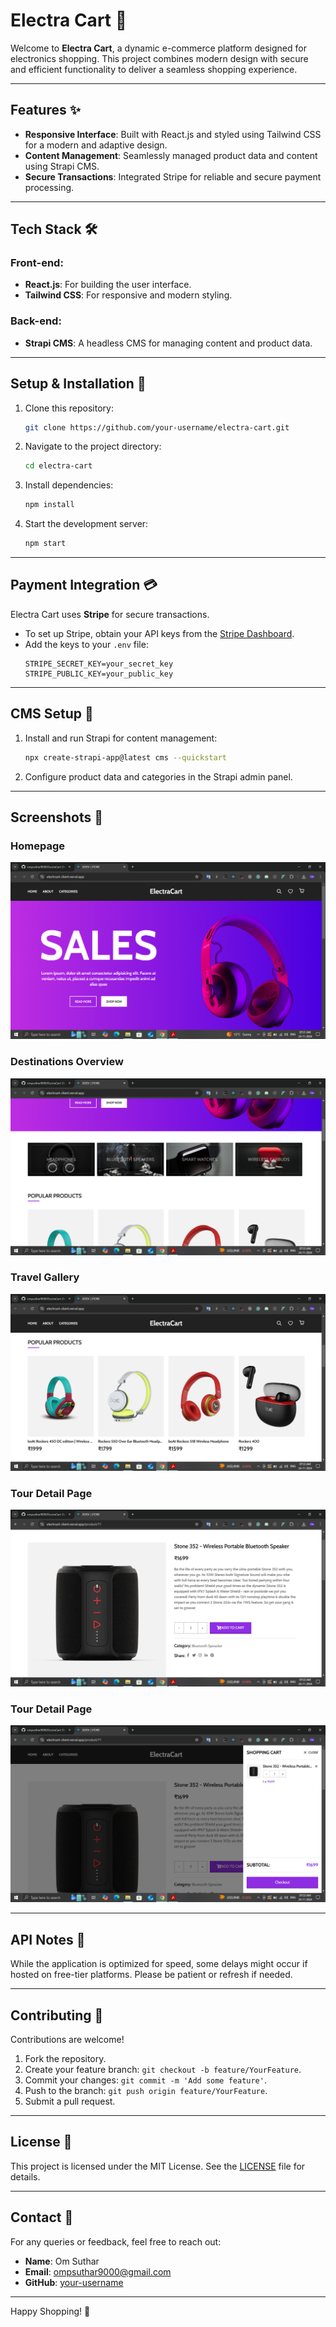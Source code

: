 # Electra Cart 🛒  
Welcome to **Electra Cart**, a dynamic e-commerce platform designed for electronics shopping. This project combines modern design with secure and efficient functionality to deliver a seamless shopping experience.  

---

## Features ✨
- **Responsive Interface**: Built with React.js and styled using Tailwind CSS for a modern and adaptive design.
- **Content Management**: Seamlessly managed product data and content using Strapi CMS.
- **Secure Transactions**: Integrated Stripe for reliable and secure payment processing.

---

## Tech Stack 🛠️
### Front-end:
- **React.js**: For building the user interface.
- **Tailwind CSS**: For responsive and modern styling.

### Back-end:
- **Strapi CMS**: A headless CMS for managing content and product data.

---

## Setup & Installation 🚀
1. Clone this repository:  
   ```bash
   git clone https://github.com/your-username/electra-cart.git
   ```
2. Navigate to the project directory:  
   ```bash
   cd electra-cart
   ```
3. Install dependencies:  
   ```bash
   npm install
   ```
4. Start the development server:  
   ```bash
   npm start
   ```

---

## Payment Integration 💳
Electra Cart uses **Stripe** for secure transactions.  
- To set up Stripe, obtain your API keys from the [Stripe Dashboard](https://dashboard.stripe.com/).  
- Add the keys to your `.env` file:
   ```env
   STRIPE_SECRET_KEY=your_secret_key
   STRIPE_PUBLIC_KEY=your_public_key
   ```

---

## CMS Setup 📝
1. Install and run Strapi for content management:  
   ```bash
   npx create-strapi-app@latest cms --quickstart
   ```
2. Configure product data and categories in the Strapi admin panel.

---

## Screenshots 🌟
### Homepage
![Homepage Screenshot](./ScreenShots/Screenshot%20(45).png)

### Destinations Overview
![Destinations Screenshot](./ScreenShots/Screenshot%20(46).png)

### Travel Gallery
![Travel Gallery Screenshot](./ScreenShots/Screenshot%20(47).png)

### Tour Detail Page
![Travel Gallery Screenshot](./ScreenShots/Screenshot%20(48).png)

### Tour Detail Page
![Travel Gallery Screenshot](./ScreenShots/Screenshot%20(49).png)

---

## API Notes 📝
While the application is optimized for speed, some delays might occur if hosted on free-tier platforms. Please be patient or refresh if needed.  

---

## Contributing 🤝
Contributions are welcome!  
1. Fork the repository.
2. Create your feature branch: `git checkout -b feature/YourFeature`.
3. Commit your changes: `git commit -m 'Add some feature'`.
4. Push to the branch: `git push origin feature/YourFeature`.
5. Submit a pull request.

---

## License 📜
This project is licensed under the MIT License. See the [LICENSE](LICENSE) file for details.

---

## Contact 📧
For any queries or feedback, feel free to reach out:  
- **Name**: Om Suthar  
- **Email**: ompsuthar9000@gmail.com  
- **GitHub**: [your-username](https://github.com/your-username)

---

Happy Shopping! 🛒
